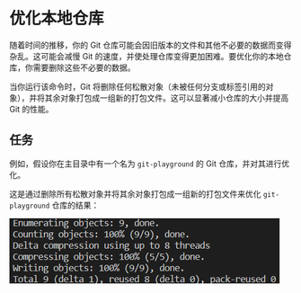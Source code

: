 # 优化本地仓库

随着时间的推移，你的 Git 仓库可能会因旧版本的文件和其他不必要的数据而变得杂乱。这可能会减慢 Git 的速度，并使处理仓库变得更加困难。要优化你的本地仓库，你需要删除这些不必要的数据。

当你运行该命令时，Git 将删除任何松散对象（未被任何分支或标签引用的对象），并将其余对象打包成一组新的打包文件。这可以显著减小仓库的大小并提高 Git 的性能。

## 任务

例如，假设你在主目录中有一个名为 `git-playground` 的 Git 仓库，并对其进行优化。

这是通过删除所有松散对象并将其余对象打包成一组新的打包文件来优化 `git-playground` 仓库的结果：

![优化后的 Git 仓库结果](../assets/challenge-optimize-repository-step1-1.png)
